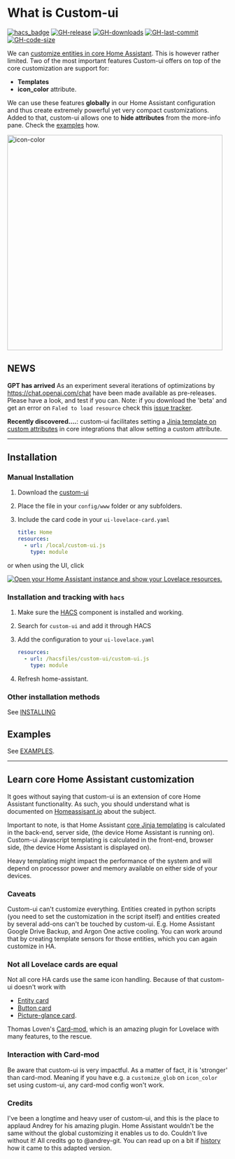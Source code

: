 # What is Custom-ui
[![hacs_badge](https://img.shields.io/badge/HACS-Default-41BDF5.svg)](https://github.com/hacs/integration)
[![GH-release](https://img.shields.io/github/v/release/Mariusthvdb/custom-ui.svg?style=flat-square)](https://github.com/Mariusthvdb/custom-ui/releases)
[![GH-downloads](https://img.shields.io/github/downloads/Mariusthvdb/custom-ui/total?style=flat-square)](https://github.com/Mariusthvdb/custom-ui/releases)
[![GH-last-commit](https://img.shields.io/github/last-commit/Mariusthvdb/custom-ui.svg?style=flat-square)](https://github.com/Mariusthvdb/custom-ui/commits/master)
[![GH-code-size](https://img.shields.io/github/languages/code-size/Mariusthvdb/custom-ui.svg?color=red&style=flat-square)](https://github.com/Mariusthvdb/custom-ui)

We can 
[customize entities in core Home Assistant](https://www.home-assistant.io/docs/configuration/customizing-devices/). 
This is however rather limited. Two of the most important features Custom-ui offers on top of the 
core customization are support for:
* **Templates** 
* **icon_color** attribute.

We can use these features **globally** in our Home Assistant configuration and thus create extremely powerful yet 
very compact customizations. Added to that, custom-ui allows one to **hide attributes** from the 
more-info pane. Check the [examples](https://github.com/Mariusthvdb/custom-ui/blob/master/EXAMPLES.md) 
how.

<img width="492" alt="icon-color" src="https://user-images.githubusercontent.com/33354141/168234088-ee5a5b11-0e68-49fd-b664-6e5a13c79fb0.png">

## NEWS

**GPT has arrived**
As an experiment several iterations of optimizations by https://chat.openai.com/chat have been made available as pre-releases. Please have a look, and test if you can.
Note: if you download the 'beta' and get an error on `Faled to load resource` check this [issue tracker](https://github.com/Mariusthvdb/custom-ui/issues/87).

**Recently discovered....**: custom-ui facilitates setting a [Jinja template on custom attributes](https://github.com/Mariusthvdb/custom-ui/blob/master/EXAMPLES.md#however-experimental-recently-discovered) in core integrations that allow setting a custom attribute.

--- 

## Installation


### Manual Installation

1. Download the [custom-ui](http://www.github.com/Mariusthvdb/custom-ui/releases/latest/download/custom-ui.js)
2. Place the file in your `config/www` folder or any subfolders.
3. Include the card code in your `ui-lovelace-card.yaml`

   ```yaml
   title: Home
   resources:
     - url: /local/custom-ui.js
       type: module
   ```
or when using the UI, click 

<a href="https://my.home-assistant.io/redirect/lovelace_resources/" target="_blank"><img src="https://my.home-assistant.io/badges/lovelace_resources.svg" alt="Open your Home Assistant instance and show your Lovelace resources." /></a>

### Installation and tracking with `hacs`

1. Make sure the [HACS](https://github.com/custom-components/hacs) component is installed and working.
2. Search for `custom-ui` and add it through HACS
3. Add the configuration to your `ui-lovelace.yaml`

   ```yaml
   resources:
     - url: /hacsfiles/custom-ui/custom-ui.js
       type: module
   ```

4. Refresh home-assistant.

### Other installation methods
See [INSTALLING](https://github.com/Mariusthvdb/custom-ui/blob/master/INSTALLING.md)

## Examples
See [EXAMPLES](https://github.com/Mariusthvdb/custom-ui/blob/master/EXAMPLES.md).

---

## Learn core Home Assistant customization 
It goes without saying that custom-ui is an extension of core Home Assistant functionality. As 
such, you should understand what is documented on 
[Homeassisant.io](https://www.home-assistant.io/docs/configuration/customizing-devices/) about the 
subject. 

Important to note, is that Home Assistant 
[core Jinja templating](https://home-assistant.io/docs/configuration/templating/) is calculated in 
the back-end, server side, (the device Home Assistant is running on). Custom-ui Javascript 
templating is calculated in the front-end, browser side, (the device Home Assistant is displayed 
on). 

Heavy templating might impact the performance of the system and will depend on processor power and 
memory available on either side of your devices.

### Caveats
Custom-ui can't customize everything. Entities created in python scripts (you need to set the 
customization in the script itself) and entities created by several add-ons can't be touched by 
custom-ui. E.g. Home Assistant Google Drive Backup, and Argon One active cooling. You can work 
around that by creating template sensors for those entities, which you can again customize in HA.

### Not all Lovelace cards are equal
Not all core HA cards use the same icon handling. Because of that custom-ui doesn't work with 
* [Entity card](https://www.home-assistant.io/lovelace/entity/)
* [Button card](https://www.home-assistant.io/lovelace/button/)
* [Picture-glance card](https://www.home-assistant.io/lovelace/picture-glance/).

Thomas Loven's [Card-mod](https://github.com/thomasloven/lovelace-card-mod), which is an amazing 
plugin for Lovelace with many features, to the rescue.

### Interaction with Card-mod
Be aware that custom-ui is very impactful. As a matter of fact, it is 'stronger' than card-mod. 
Meaning if you have e.g. a `customize_glob` on `icon_color` set using custom-ui, any card-mod 
config won't work.

### Credits
I've been a longtime and heavy user of custom-ui, and this is the place to applaud Andrey for his 
amazing plugin. Home Assistant wouldn't be the same without the global customizing it enables us 
to do. Couldn't live without it! All credits go to @andrey-git.
You can read up on a bit if 
[history](https://github.com/Mariusthvdb/custom-ui/blob/master/HISTORY.md) how it came to this 
adapted version.

